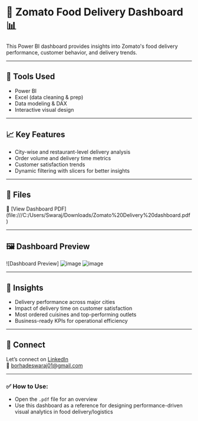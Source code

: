 # 🍔 Zomato Food Delivery Dashboard 📊

This Power BI dashboard provides insights into Zomato's food delivery performance, customer behavior, and delivery trends.

---

## 🔧 Tools Used
- Power BI  
- Excel (data cleaning & prep)  
- Data modeling & DAX  
- Interactive visual design

---

## 📈 Key Features
- City-wise and restaurant-level delivery analysis  
- Order volume and delivery time metrics  
- Customer satisfaction trends  
- Dynamic filtering with slicers for better insights

---

## 📂 Files
📄 [View Dashboard PDF]
(file:///C:/Users/Swaraj/Downloads/Zomato%20Delivery%20dashboard.pdf)

---

## 🖼️ Dashboard Preview
![Dashboard Preview]
![image](https://github.com/user-attachments/assets/852ea903-71ba-435c-8b33-2c11a1dc7a94)
![image](https://github.com/user-attachments/assets/8d2cd58a-10dd-4e8a-afae-a0caa8a2d3c7)

---

## 🧠 Insights
- Delivery performance across major cities  
- Impact of delivery time on customer satisfaction  
- Most ordered cuisines and top-performing outlets  
- Business-ready KPIs for operational efficiency

---

## 🔗 Connect  
Let’s connect on [LinkedIn](https://www.linkedin.com/in/swaraj-borhade-921a411a4/)  
📧 borhadeswaraj01@gmail.com

---

### ✅ How to Use:
- Open the `.pdf` file for an overview
- Use this dashboard as a reference for designing performance-driven visual analytics in food delivery/logistics
